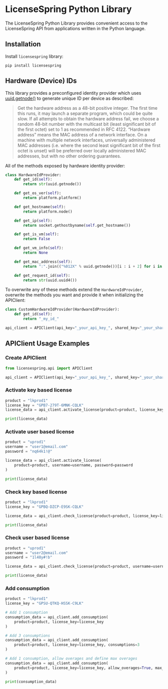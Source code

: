 # LicenseSpring Python Library

The LicenseSpring Python Library provides convenient access to the LicenseSpring API from
applications written in the Python language.

## Installation

Install `licensespring` library:

```
pip install licensespring
```

## Hardware (Device) IDs

This library provides a preconfigured identity provider which uses [uuid.getnode()](https://docs.python.org/3/library/uuid.html#uuid.getnode) to generate unique ID per device as described:

> Get the hardware address as a 48-bit positive integer. The first time this runs, it may launch a separate program, which could be quite slow. If all attempts to obtain the hardware address fail, we choose a random 48-bit number with the multicast bit (least significant bit of the first octet) set to 1 as recommended in RFC 4122. “Hardware address” means the MAC address of a network interface. On a machine with multiple network interfaces, universally administered MAC addresses (i.e. where the second least significant bit of the first octet is unset) will be preferred over locally administered MAC addresses, but with no other ordering guarantees.

All of the methods exposed by hardware identity provider:
```python
class HardwareIdProvider:
    def get_id(self):
        return str(uuid.getnode())

    def get_os_ver(self):
        return platform.platform()

    def get_hostname(self):
        return platform.node()

    def get_ip(self):
        return socket.gethostbyname(self.get_hostname())

    def get_is_vm(self):
        return False

    def get_vm_info(self):
        return None

    def get_mac_address(self):
        return ":".join(("%012X" % uuid.getnode())[i : i + 2] for i in range(0, 12, 2))

    def get_request_id(self):
        return str(uuid.uuid4())
```

To overwrite any of these methods extend the `HardwareIdProvider`, overwrite the methods you want and provide it when initializing the APIClient:
```python
class CustomHardwareIdProvider(HardwareIdProvider):
    def get_id(self):
        return "_my_id_"

api_client = APIClient(api_key="_your_api_key_", shared_key="_your_shared_key_", hardware_id_provider=CustomHardwareIdProvider)
```

## APIClient Usage Examples

### Create APIClient
```python
from licensespring.api import APIClient

api_client = APIClient(api_key="_your_api_key_", shared_key="_your_shared_key_")
```

### Activate key based license
```python
product = "lkprod1"
license_key = "GPB7-279T-6MNK-CQLK"
license_data = api_client.activate_license(product=product, license_key=license_key)

print(license_data)
```

### Activate user based license
```python
product = "uprod1"
username = "user1@email.com"
password = "nq64k1!@"

license_data = api_client.activate_license(
    product=product, username=username, password=password
)

print(license_data)
```

### Check key based license
```python
product = "lkprod1"
license_key = "GPBQ-DZCP-E9SK-CQLK"

license_data = api_client.check_license(product=product, license_key=license_key)

print(license_data)
```

### Check user based license
```python
product = "uprod1"
username = "user2@email.com"
password = "1l48y#!b"

license_data = api_client.check_license(product=product, username=username)

print(license_data)
```

### Add consumption
```python
product = "lkprod1"
license_key = "GPSU-QTKQ-HSSK-C9LK"

# Add 1 consumption
consumption_data = api_client.add_consumption(
    product=product, license_key=license_key
)

# Add 3 consumptions
consumption_data = api_client.add_consumption(
    product=product, license_key=license_key, consumptions=3
)

# Add 1 consumption, allow overages and define max overages
consumption_data = api_client.add_consumption(
    product=product, license_key=license_key, allow_overages=True, max_overages=10
)

print(consumption_data)
```
